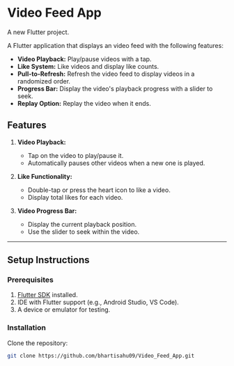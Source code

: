 # Video Feed App

A new Flutter project.

A Flutter application that displays an video feed with the following features:
- **Video Playback:** Play/pause videos with a tap.
- **Like System:** Like videos and display like counts.
- **Pull-to-Refresh:** Refresh the video feed to display videos in a randomized order.
- **Progress Bar:** Display the video's playback progress with a slider to seek.
- **Replay Option:** Replay the video when it ends.

## Features

1. **Video Playback:**
   - Tap on the video to play/pause it.
   - Automatically pauses other videos when a new one is played.

2. **Like Functionality:**
   - Double-tap or press the heart icon to like a video.
   - Display total likes for each video.

3. **Video Progress Bar:**
   - Display the current playback position.
   - Use the slider to seek within the video.

---

## Setup Instructions

### Prerequisites
1. [Flutter SDK](https://docs.flutter.dev/get-started/install) installed.
2. IDE with Flutter support (e.g., Android Studio, VS Code).
3. A device or emulator for testing.

### Installation

  Clone the repository:
   ```bash
   git clone https://github.com/bhartisahu09/Video_Feed_App.git
